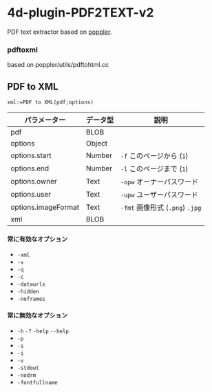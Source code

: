 # 4d-plugin-PDF2TEXT-v2
PDF text extractor based on [poppler](https://poppler.freedesktop.org).

### pdftoxml

based on poppler/utils/pdftohtml.cc

## PDF to XML

```4d
xml:=PDF to XML(pdf;options)
```

|パラメーター|データ型|説明|
|-|-|-|
|pdf|BLOB||
|options|Object||
|options.start|Number|`-f` このページから (`1`)|
|options.end|Number|`-l` このページまで (`1`)|
|options.owner|Text|`-opw` オーナーパスワード|
|options.user|Text|`-upw` ユーザーパスワード|
|options.imageFormat|Text|`-fmt` 画像形式 (`.png`) `.jpg`|
|xml|BLOB||

#### 常に有効なオプション

* `-xml`
* `-v`
* `-q`
* `-c`
* `-dataurls`
* `-hidden`
* `-noframes`

#### 常に無効なオプション

* `-h` `-?` `-help` `--help`
* `-p`
* `-s`
* `-i`
* `-v`
* `-stdout`
* `-nodrm`
* `-fontfullname`
